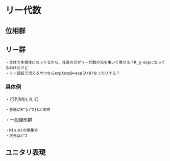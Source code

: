 # リー代数

## 位相群
## リー群

    ・全体で多様体になってるから、任意の元がリー代数の元を用いて表せる？R_g◦expになってるわけだけど
    ・リー括弧で消えるやつならexpAexpB=exp(A+B)なったりする？

### 具体例

・行列$M(n,\mathbb{R,C})$

    ・普通にR^{n^2}$と同相

・一般線形群

    ・M(n,K)の開集合
    ・次元はn^2

## ユニタリ表現


